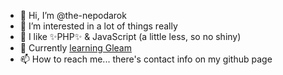 - 👋 Hi, I’m @the-nepodarok
- 👀 I’m interested in a lot of things really
- 🌱 I like ✨PHP✨ & JavaScript (a little less, so no shiny)
- 💞️ Currently [learning Gleam](https://github.com/the-nepodarok/gleap)
- 📫 How to reach me... there's contact info on my github page

<!---
the-nepodarok/the-nepodarok is a ✨ special ✨ repository because its `README.md` (this file) appears on your GitHub profile.
You can click the Preview link to take a look at your changes.
--->
